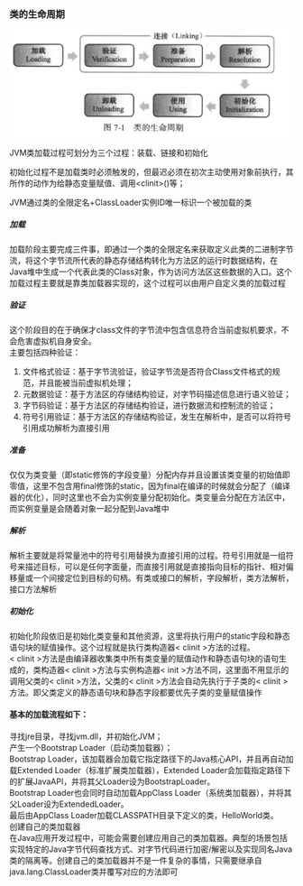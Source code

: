 ### 类的生命周期

![](/assets/201708080034.png)

JVM类加载过程可划分为三个过程：装载、链接和初始化

初始化过程不是加载类时必须触发的，但最迟必须在初次主动使用对象前执行，其所作的动作为给静态变量赋值、调用&lt;clinit&gt;\(\)等；

JVM通过类的全限定名+ClassLoader实例ID唯一标识一个被加载的类

##### 加载

加载阶段主要完成三件事，即通过一个类的全限定名来获取定义此类的二进制字节流，将这个字节流所代表的静态存储结构转化为方法区的运行时数据结构，在Java堆中生成一个代表此类的Class对象，作为访问方法区这些数据的入口。这个加载过程主要就是靠类加载器实现的，这个过程可以由用户自定义类的加载过程

##### 验证

这个阶段目的在于确保才class文件的字节流中包含信息符合当前虚拟机要求，不会危害虚拟机自身安全。  
主要包括四种验证：

1. 文件格式验证：基于字节流验证，验证字节流是否符合Class文件格式的规范，并且能被当前虚拟机处理；
2. 元数据验证：基于方法区的存储结构验证，对字节码描述信息进行语义验证；
3. 字节码验证：基于方法区的存储结构验证，进行数据流和控制流的验证；
4. 符号引用验证：基于方法区的存储结构验证，发生在解析中，是否可以将符号引用成功解析为直接引用

##### 准备

仅仅为类变量（即static修饰的字段变量）分配内存并且设置该类变量的初始值即零值，这里不包含用final修饰的static，因为final在编译的时候就会分配了（编译器的优化），同时这里也不会为实例变量分配初始化。类变量会分配在方法区中，而实例变量是会随着对象一起分配到Java堆中

##### 解析

解析主要就是将常量池中的符号引用替换为直接引用的过程。符号引用就是一组符号来描述目标，可以是任何字面量，而直接引用就是直接指向目标的指针、相对偏移量或一个间接定位到目标的句柄。有类或接口的解析，字段解析，类方法解析，接口方法解析

##### 初始化

初始化阶段依旧是初始化类变量和其他资源，这里将执行用户的static字段和静态语句块的赋值操作。这个过程就是执行类构造器&lt; clinit &gt;方法的过程。  
&lt; clinit &gt;方法是由编译器收集类中所有类变量的赋值动作和静态语句块的语句生成的，类构造器&lt; clinit &gt;方法与实例构造器&lt; init &gt;方法不同，这里面不用显示的调用父类的&lt; clinit &gt;方法，父类的&lt; clinit &gt;方法会自动先执行于子类的&lt; clinit &gt;方法。即父类定义的静态语句块和静态字段都要优先子类的变量赋值操作



#### 基本的加载流程如下：

寻找jre目录，寻找jvm.dll，并初始化JVM；  
 产生一个Bootstrap Loader（启动类加载器）；  
 Bootstrap Loader，该加载器会加载它指定路径下的Java核心API，并且再自动加载Extended Loader（标准扩展类加载器），Extended Loader会加载指定路径下的扩展JavaAPI，并将其父Loader设为BootstrapLoader。  
 Bootstrap Loader也会同时自动加载AppClass Loader（系统类加载器），并将其父Loader设为ExtendedLoader。  
 最后由AppClass Loader加载CLASSPATH目录下定义的类，HelloWorld类。  
 创建自己的类加载器  
 在Java应用开发过程中，可能会需要创建应用自己的类加载器。典型的场景包括实现特定的Java字节代码查找方式、对字节代码进行加密/解密以及实现同名Java类的隔离等。创建自己的类加载器并不是一件复杂的事情，只需要继承自java.lang.ClassLoader类并覆写对应的方法即可

